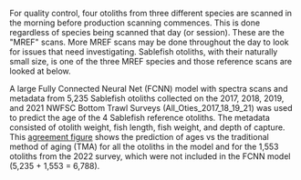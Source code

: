 
For quality control, four otoliths from three different species are scanned in the morning before production scanning commences. This is done regardless of species being scanned that day (or session). These are the "MREF" scans. More MREF scans may be done throughout the day to look for issues that need investigating.  Sablefish otoliths, with their naturally small size, is one of the three MREF species and those reference scans are looked at below.

A large Fully Connected Neural Net (FCNN) model with spectra scans and metadata from 5,235 Sablefish otoliths collected on the 2017, 2018, 2019, and 2021 NWFSC Bottom Trawl Surveys (All_Oties_2017_18_19_21) was used to predict the age of the 4 Sablefish reference otoliths. The metadata consisted of otolith weight, fish length, fish weight, and depth of capture. This [agreement figure](Sablefish_Reference_Analysis/MREF/Figures/Agreement_Figure_Sable_Combo_All_Oties_2017_18_19_21.png/) shows the prediction of ages vs the traditional method of aging (TMA) for all the otoliths in the model and for the 1,553 otoliths from the 2022 survey, which were not included in the FCNN model (5,235 + 1,553 = 6,788).
